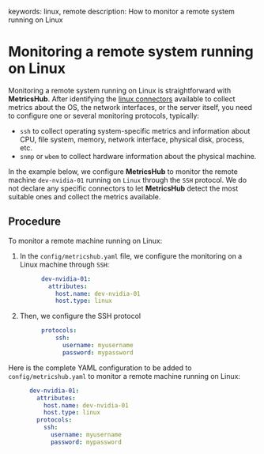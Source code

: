 keywords: linux, remote
description: How to monitor a remote system running on Linux

# Monitoring a remote system running on Linux

Monitoring a remote system running on Linux is straightforward with **MetricsHub**. 
After identifying the [linux connectors](https://www.metricshub.com/docs/latest/connectors/tags/linux.html) 
available to collect metrics about the OS, the network interfaces, or the server itself, 
you need to configure one or several monitoring protocols, typically: 

- `ssh` to collect operating system-specific metrics and information about CPU, file system, memory, network interface, physical disk, process, etc.
- `snmp` or `wbem` to collect hardware information about the physical machine.  

In the example below, we configure **MetricsHub** to monitor the remote machine `dev-nvidia-01` running on `Linux` through the `SSH` protocol.
We do not declare any specific connectors to let **MetricsHub** detect the most suitable ones and collect the metrics available. 

## Procedure

To monitor a remote machine running on Linux:

1. In the `config/metricshub.yaml` file, we configure the monitoring on a Linux machine through `SSH`: 

    ```yaml
          dev-nvidia-01:
            attributes:
              host.name: dev-nvidia-01
              host.type: linux
    ```
2. Then, we configure the SSH protocol

    ```yaml
          protocols:
              ssh:
                username: myusername
                password: mypassword
    ```

Here is the complete YAML configuration to be added to `config/metricshub.yaml` 
to monitor a remote machine running on Linux:

```yaml
      dev-nvidia-01:
        attributes:
          host.name: dev-nvidia-01
          host.type: linux
        protocols:
          ssh:
            username: myusername
            password: mypassword
```
